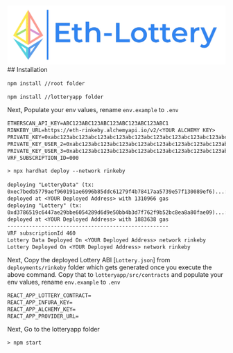 <img src="/lotteryapp/src/eth-bg.png" width="900">
## Installation
    
`npm install //root folder`

`npm install //lotteryapp folder`

Next, Populate your env values, rename `env.example` to `.env`

```
ETHERSCAN_API_KEY=ABC123ABC123ABC123ABC123ABC123ABC1
RINKEBY_URL=https://eth-rinkeby.alchemyapi.io/v2/<YOUR ALCHEMY KEY>
PRIVATE_KEY=0xabc123abc123abc123abc123abc123abc123abc123abc123abc123abc123abc1
PRIVATE_KEY_USER_2=0xabc123abc123abc123abc123abc123abc123abc123abc123abc123abc123abc1
PRIVATE_KEY_USER_3=0xabc123abc123abc123abc123abc123abc123abc123abc123abc123abc123abc1
VRF_SUBSCRIPTION_ID=000
```

```
> npx hardhat deploy --network rinkeby

deploying "LotteryData" (tx: 0xec7bedb5779aef960191ae6996b85ddc61279f4b78417aa5739e57f130089ef6)...: deployed at <YOUR Deployed Address> with 1310966 gas
deploying "Lottery" (tx: 0xd3786519c6447ae29bbe6054289d6d9e50bb4b3d7f762f9b52bc8ea8a80fae09)...: deployed at <YOUR Deployed Address> with 1883638 gas
----------------------------------------------------
VRF subscriptionId 460
Lottery Data Deployed On <YOUR Deployed Address> network rinkeby
Lottery Deployed On <YOUR Deployed Address> network rinkeby

```

Next, Copy the deployed Lottery ABI [`Lottery.json`] from  `deployments/rinkeby` folder which gets generated once you execute the above command.
Copy that to `lotteryapp/src/contracts` and populate your env values, rename `env.example` to `.env` 

```
REACT_APP_LOTTERY_CONTRACT=
REACT_APP_INFURA_KEY=
REACT_APP_ALCHEMY_KEY=
REACT_APP_PROVIDER_URL=
```

Next, Go to the lotteryapp folder
```
> npm start
```